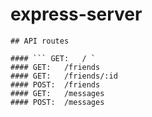 # express-server



	## API routes
	
	#### ``` GET:   / `
	#### GET:   /friends
	#### GET:   /friends/:id
	#### POST:  /friends
	#### GET:   /messages
	#### POST:  /messages


